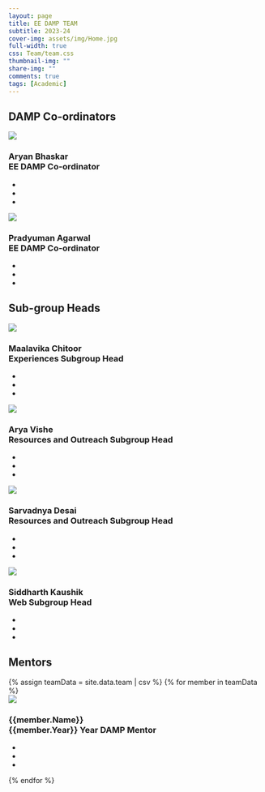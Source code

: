 ```yaml
---
layout: page
title: EE DAMP TEAM
subtitle: 2023-24
cover-img: assets/img/Home.jpg
full-width: true
css: Team/team.css
thumbnail-img: ""
share-img: ""
comments: true
tags: [Academic]
---
```


<h2 class="heading">DAMP Co-ordinators</h2>
<div class="container">
<div class="card">
    <div class="imgBox">
      <img src="../../../assets/img/team-images/Aryan.jpeg">
    </div>
    <div class="content">
      <div class="contentBox">
        <h3>Aryan Bhaskar<br><span>EE DAMP Co-ordinator</span></h3>
      </div>
      <ul class="social">
        <li style="--i:1;"><a href="tel:9993220571"><i class="fas fa-phone f"></i></a></li>
        <li style="--i:2;"><a href="mailto:21d070017@iitb.ac.in"><i class="far fa-envelope i"></i></a></li>
        <li style="--i:3;"><a href="https://www.linkedin.com/in/aryan-bhaskar-7a1391228?utm_source=share&utm_campaign=share_via&utm_content=profile&utm_medium=android_app"><i class="fab fa-linkedin t"></i></a></li>
      </ul>
    </div>
  </div>

  <div class="card">
    <div class="imgBox">
      <img src="../../../assets/img/Pradyuman.jpeg">
    </div>
    <div class="content">
      <div class="contentBox">
        <h3>Pradyuman Agarwal<br><span>EE DAMP Co-ordinator</span></h3>
      </div>
      <ul class="social">
        <li style="--i:1;"><a href="tel:8777015253"><i class="fas fa-phone f"></i></a></li>
        <li style="--i:2;"><a href="mailto:210020090@iitb.ac.in"><i class="far fa-envelope i"></i></a></li>
        <li style="--i:3;"><a href="https://www.linkedin.com/in/pradyuman-agarwal-625991223?utm_source=share&utm_campaign=share_via&utm_content=profile&utm_medium=android_app"><i class="fab fa-linkedin t"></i></a></li>
      </ul>
    </div>
  </div>

</div>

<h2 class="heading">Sub-group Heads</h2>
<div class="container">
<div class="card">
    <div class="imgBox">
      <img src="../../assets/img/team_img_2024-25/Maalavika Chitoor.jpg">
    </div>
    <div class="content">
      <div class="contentBox">
        <h3>Maalavika Chitoor<br><span>Experiences Subgroup Head</span></h3>
      </div>
      <ul class="social">
        <li style="--i:1;"><a href="tel:9884902512"><i class="fas fa-phone f"></i></a></li>
        <li style="--i:2;"><a href="mailto:210070050@iitb.ac.in"><i class="far fa-envelope i"></i></a></li>
        <li style="--i:3;"><a href="https://www.linkedin.com/in/maalavika-chitoor-874523227?utm_source=share&utm_campaign=share_via&utm_content=profile&utm_medium=android_app"><i class="fab fa-linkedin t"></i></a></li>
      </ul>
    </div>
  </div>

  <div class="card">
    <div class="imgBox">
      <img src="../../../assets/img/team_img_2024-25/Arya Vishe.jpg">
    </div>
    <div class="content">
      <div class="contentBox">
        <h3>Arya Vishe<br><span>Resources and Outreach Subgroup Head</span></h3>
      </div>
      <ul class="social">
        <li style="--i:1;"><a href="tel:8291466413"><i class="fas fa-phone f"></i></a></li>
        <li style="--i:2;"><a href="mailto:aryavishe@iitb.ac.in"><i class="far fa-envelope i"></i></a></li>
        <li style="--i:3;"><a href="https://in.linkedin.com/in/aryavishe"><i class="fab fa-linkedin t"></i></a></li>
      </ul>
    </div>
  </div>

  <div class="card">
    <div class="imgBox">
      <img src="../../../assets/img/team_img_2024-25/Sarvadnya Desai.jpg">
    </div>
    <div class="content">
      <div class="contentBox">
        <h3>Sarvadnya Desai<br><span>Resources and Outreach Subgroup Head</span></h3>
      </div>
      <ul class="social">
        <li style="--i:1;"><a href="tel:8655919703"><i class="fas fa-phone f"></i></a></li>
        <li style="--i:2;"><a href="mailto:210040138@iitb.ac.in"><i class="far fa-envelope i"></i></a></li>
        <li style="--i:3;"><a href="https://www.linkedin.com/in/sarvadnya-desai-a31965250/"><i class="fab fa-linkedin t"></i></a></li>
      </ul>
    </div>
  </div>

  <div class="card">
    <div class="imgBox">
      <img src="../../../assets/img/team_img_2024-25/Siddharth Kaushik.jpg">
    </div>
    <div class="content">
      <div class="contentBox">
        <h3>Siddharth Kaushik<br><span>Web Subgroup Head</span></h3>
      </div>
      <ul class="social">
        <li style="--i:1;"><a href="tel:8691863295"><i class="fas fa-phone f"></i></a></li>
        <li style="--i:2;"><a href="mailto:210070086@iitb.ac.in"><i class="far fa-envelope i"></i></a></li>
        <li style="--i:3;"><a href="https://www.linkedin.com/in/siddharth-kaushik-71152120a/"><i class="fab fa-linkedin t"></i></a></li>
      </ul>
    </div>
  </div>
  
</div>

<h2 class="heading">Mentors</h2>
<div class="container">
{% assign teamData = site.data.team | csv %}
{% for member in teamData %}
  <div class="card">
    <div class="imgBox">
      <img src="../../assets/img/team_img_2024-25/{{member.Name}}.jpg" onerror="this.src='../../../assets/img/team-images/user.jpg'">
    </div>
    <div class="content">
      <div class="contentBox">
        <h3>{{member.Name}}<br><span>{{member.Year}} Year DAMP Mentor</span></h3>
      </div>
      <ul class="social">
        <li style="--i:1;"><a href="tel:{{member.Phone}}"><i class="fas fa-phone f"></i></a></li>
        <li style="--i:2;"><a href="mailto:{{member.Email}}"><i class="far fa-envelope i"></i></a></li>
        <li style="--i:3;"><a href="{{member.Linkedin}}"><i class="fab fa-linkedin t"></i></a></li>
      </ul>
    </div>
  </div>
 {% endfor %}

 </div>
